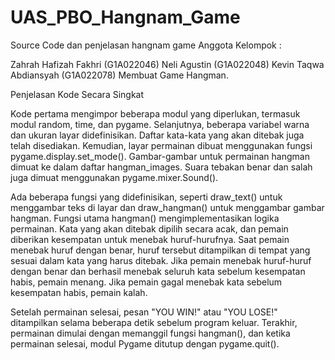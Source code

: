 # UAS_PBO_Hangnam_Game
Source Code dan penjelasan hangnam game
Anggota Kelompok :

Zahrah Hafizah Fakhri (G1A022046)
Neli Agustin (G1A022048)
Kevin Taqwa Abdiansyah (G1A022078)
Membuat Game Hangman.

Penjelasan Kode Secara Singkat

Kode pertama mengimpor beberapa modul yang diperlukan, termasuk modul random, time, dan pygame. Selanjutnya, beberapa variabel warna dan ukuran layar didefinisikan. Daftar kata-kata yang akan ditebak juga telah disediakan. Kemudian, layar permainan dibuat menggunakan fungsi pygame.display.set_mode(). Gambar-gambar untuk permainan hangman dimuat ke dalam daftar hangman_images. Suara tebakan benar dan salah juga dimuat menggunakan pygame.mixer.Sound().

Ada beberapa fungsi yang didefinisikan, seperti draw_text() untuk menggambar teks di layar dan draw_hangman() untuk menggambar gambar hangman. Fungsi utama hangman() mengimplementasikan logika permainan. Kata yang akan ditebak dipilih secara acak, dan pemain diberikan kesempatan untuk menebak huruf-hurufnya. Saat pemain menebak huruf dengan benar, huruf tersebut ditampilkan di tempat yang sesuai dalam kata yang harus ditebak. Jika pemain menebak huruf-huruf dengan benar dan berhasil menebak seluruh kata sebelum kesempatan habis, pemain menang. Jika pemain gagal menebak kata sebelum kesempatan habis, pemain kalah.

Setelah permainan selesai, pesan "YOU WIN!" atau "YOU LOSE!" ditampilkan selama beberapa detik sebelum program keluar. Terakhir, permainan dimulai dengan memanggil fungsi hangman(), dan ketika permainan selesai, modul Pygame ditutup dengan pygame.quit().
